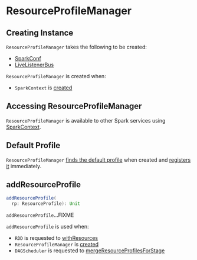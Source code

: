 # ResourceProfileManager

## Creating Instance

`ResourceProfileManager` takes the following to be created:

* <span id="sparkConf"> [SparkConf](../SparkConf.md)
* <span id="listenerBus"> [LiveListenerBus](../scheduler/LiveListenerBus.md)

`ResourceProfileManager` is created when:

* `SparkContext` is [created](../SparkContext.md#_resourceProfileManager)

## Accessing ResourceProfileManager

`ResourceProfileManager` is available to other Spark services using [SparkContext](../SparkContext.md#ResourceProfileManager).

## <span id="defaultProfile"> Default Profile

`ResourceProfileManager` [finds the default profile](ResourceProfile.md#getOrCreateDefaultProfile) when created and [registers it](#addResourceProfile) immediately.

## <span id="addResourceProfile"> addResourceProfile

```scala
addResourceProfile(
  rp: ResourceProfile): Unit
```

`addResourceProfile`...FIXME

`addResourceProfile` is used when:

* `RDD` is requested to [withResources](../rdd/RDD.md#withResources)
* `ResourceProfileManager` is [created](#defaultProfile)
* `DAGScheduler` is requested to [mergeResourceProfilesForStage](../scheduler/DAGScheduler.md#mergeResourceProfilesForStage)
